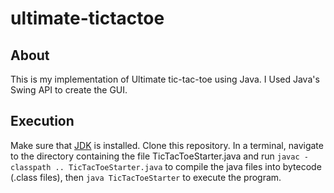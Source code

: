 # ultimate-tictactoe

## About
This is my implementation of Ultimate tic-tac-toe using Java. I Used Java's Swing API to create the GUI.

## Execution
Make sure that [JDK](https://www.oracle.com/ca-en/java/technologies/javase-jdk15-downloads.html) is installed. Clone this repository. In a terminal, navigate to the directory containing the file TicTacToeStarter.java and run `javac -classpath .. TicTacToeStarter.java` to compile the java files into bytecode (.class files), then `java TicTacToeStarter` to execute the program.

